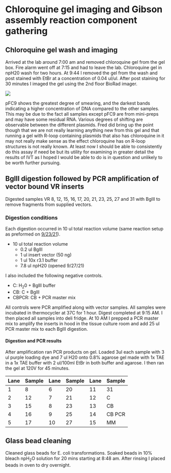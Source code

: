 # Chloroquine gel imaging and Gibson assembly reaction component gathering

## Chloroquine gel wash and imaging

Arrived at the lab around 7:00 am and removed chloroquine gel from
the gel box. Fire alarm went off at 7:15 and had to leave the lab. Chloroquine gel in npH20 wash for two hours. At 9:44 I removed the
gel from the wash and post stained with EtBr at a concentration of 0.04 ul/ul. After post staining for 30 minutes I imaged the gel using the 2nd floor BioRad imager.

![](images/assorted/2021-10-01_10h39m31s-chloroquine-IVT-mega-gel.svg)

pFC9 shows the greatest degree of smearing, and the darkest bands
indicating a higher concentration of DNA compared to the other
samples. This may be due to the fact all samples except pFC9
are from mini-preps and may have some residual RNA. Various
degrees of shifting are observable between the different plasmids. Fred did bring up the point though that we are not
really learning anything new from this gel and that running
a gel with R-loop containing plasmids that also has chloroquine
in it may not really make sense as the effect chloroquine has
on R-loop structures is not really known. At least now I should
be able to consistently do this assay if need be but its
utility for examining in greater detail the results of IVT as
I hoped I would be able to do is in question and unlikely to
be worth further pursuing.

## BglII digestion followed by PCR amplification of vector bound VR inserts

Digested samples VR 8, 12, 15, 16, 17, 20, 21, 23, 25, 27 and 31 with BglII to
remove fragments from supplied vectors.

### Digestion conditions

Each digestion occurred in 10 ul total reaction volume (same reaction setup as
preformed on [9/23/21](41_9-23-21.md)). 

- 10 ul total reaction volume
    - 0.2 ul BglII
    - 1 ul insert vector (50 ng)
    - 1 ul 10x r3.1 buffer 
    - 7.8 ul npH20 (opened 9/27/21)

I also included the following negative controls.

- C: H<sub>2</sub>0 + BglII buffer 
- CB: C + BglII
- CBPCR: CB + PCR master mix

All controls were PCR amplified along with vector samples. All
samples were incubated in thermocycler at 37C for 1 hour. Digest completed at 9:15 AM. I then placed all samples into deli fridge. At 10 AM I prepped a PCR master mix to amplify the inserts in
hood in the tissue culture room and add 25 ul PCR master mix
to each BglII digestion.

#### Digestion and PCR results

After amplification ran PCR products on gel. Loaded 3ul each sample
with 3 ul purple loading dye and 7 ul H20 onto 0.8% agarose gel made with 1x TAE in a 1x TAE buffer with 2 ul/100ml EtBr in both
buffer and agarose. I then ran the gel at 120V for 45 minutes.

| Lane | Sample | Lane | Sample | Lane | Sample |
|------|--------|------|--------|------|--------|
| 1    | 8      | 6    | 20     | 11   | 31     |
| 2    | 12     | 7    | 21     | 12   | C      |
| 3    | 15     | 8    | 23     | 13   | CB     |
| 4    | 16     | 9    | 25     | 14   | CB PCR |
| 5    | 17     | 10   | 27     | 15   | MM     |

## Glass bead cleaning

Cleaned glass beads for E. coli transformations. Soaked beads in 10% bleach npH<sub>2</sub>O solution for 20 mins starting at 8:48 am. After rinsing I placed beads in oven to dry overnight.
